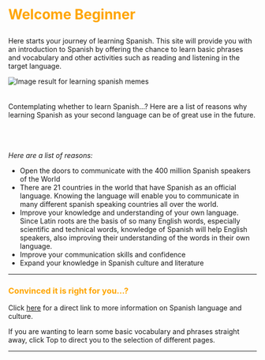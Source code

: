 <h1><p style="color:orange;">Welcome Beginner</p></h1>
<p>Here starts your journey of learning Spanish. This site will provide you with an introduction to Spanish by offering the chance to learn basic phrases and vocabulary and other activities such as reading and listening in the target language.</p>

<p> 
<img class="imgLeft" 
src="https://www.fluentu.com/blog/spanish/wp-content/uploads/sites/2/2014/05/learn-spanish-vocabulary-reddit-memes.jpg"  alt="Image result for learning spanish memes">
<br>
  <br>
  <br>
Contemplating whether to learn Spanish...? Here are a list of reasons why learning Spanish as your second language can be of great use in the future. 
<br>
<br>
<br>
<br>

  
<p><em>Here are a list of reasons: </em> </p>
<ul>
  <li>Open the doors to communicate with the 400 million Spanish speakers of the World</li>
  <li>There are 21 countries in the world that have Spanish as an official language. Knowing the language will enable you to communicate in many different spanish speaking countries all over the world.</li>
  <li>Improve your knowledge and understanding of your own language. Since Latin roots are the basis of so many English words, especially scientific and technical words, knowledge of Spanish will help English speakers, also improving their understanding of the words in their own language.</li>
  <li>Improve your communication skills and confidence</li>
  <li>Expand your knowledge in Spanish culture and literature</li>
  </ul></p>
 
 <p style="clear:both;"></p>
 <hr>
 <h3><p style="color:orange;">Convinced it is right for you...?</p></h3>
Click <a href="https://rebeccasheppard.github.io/SML209-2018/infonspanishlangnculture.html">here</a> for a direct link to more information on Spanish language and culture.
<p></p>
If you are wanting to learn some basic vocabulary and phrases straight away, click <class="nav-item" a href="#top">Top</a></button> to direct you to the selection of different pages.

<hr>  

